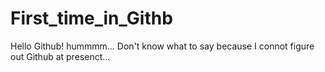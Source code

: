 # First_time_in_Githb
Hello Github!
hummmm...
Don't know what to say because I connot figure out Github at presenct...
